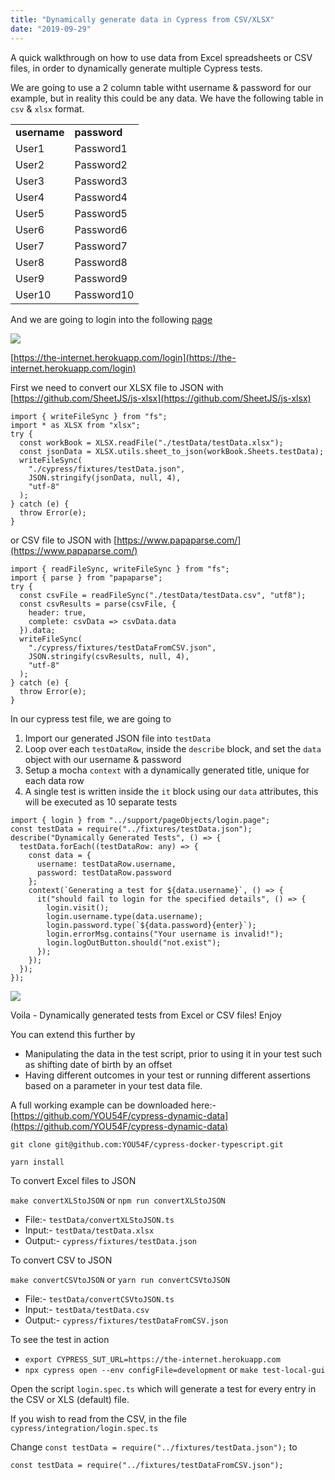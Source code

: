 ```yaml
---
title: "Dynamically generate data in Cypress from CSV/XLSX"
date: "2019-09-29"
---
```


A quick walkthrough on how to use data from Excel spreadsheets or CSV files, in order to dynamically generate multiple Cypress tests.

We are going to use a 2 column table witht username & password for our example, but in reality this could be any data. We have the following table in `csv` & `xlsx` format.

<table class=""><tbody><tr><td><strong>username</strong></td><td><strong>password</strong></td></tr><tr><td>User1</td><td>Password1</td></tr><tr><td>User2</td><td>Password2</td></tr><tr><td>User3</td><td>Password3</td></tr><tr><td>User4</td><td>Password4</td></tr><tr><td>User5</td><td>Password5</td></tr><tr><td>User6</td><td>Password6</td></tr><tr><td>User7</td><td>Password7</td></tr><tr><td>User8</td><td>Password8</td></tr><tr><td>User9</td><td>Password9</td></tr><tr><td>User10</td><td>Password10</td></tr></tbody></table>

And we are going to login into the following [page](https://the-internet.herokuapp.com/login)

![](https://you54f.files.wordpress.com/2019/09/screenshot-2019-09-30-at-00.11.34.png?w=1024)

[https://the-internet.herokuapp.com/login](https://the-internet.herokuapp.com/login)

First we need to convert our XLSX file to JSON with [https://github.com/SheetJS/js-xlsx](https://github.com/SheetJS/js-xlsx)

```
import { writeFileSync } from "fs";
import * as XLSX from "xlsx";
try {
  const workBook = XLSX.readFile("./testData/testData.xlsx");
  const jsonData = XLSX.utils.sheet_to_json(workBook.Sheets.testData);
  writeFileSync(
    "./cypress/fixtures/testData.json",
    JSON.stringify(jsonData, null, 4),
    "utf-8"
  );
} catch (e) {
  throw Error(e);
}
```

or CSV file to JSON with [https://www.papaparse.com/](https://www.papaparse.com/)

```
import { readFileSync, writeFileSync } from "fs";
import { parse } from "papaparse";
try {
  const csvFile = readFileSync("./testData/testData.csv", "utf8");
  const csvResults = parse(csvFile, {
    header: true,
    complete: csvData => csvData.data
  }).data;
  writeFileSync(
    "./cypress/fixtures/testDataFromCSV.json",
    JSON.stringify(csvResults, null, 4),
    "utf-8"
  );
} catch (e) {
  throw Error(e);
}
```

In our cypress test file, we are going to

1. Import our generated JSON file into `testData`
2. Loop over each `testDataRow`, inside the `describe` block, and set the `data` object with our username & password
3. Setup a mocha `context` with a dynamically generated title, unique for each data row
4. A single test is written inside the `it` block using our `data` attributes, this will be executed as 10 separate tests

```
import { login } from "../support/pageObjects/login.page";
const testData = require("../fixtures/testData.json");
describe("Dynamically Generated Tests", () => {
  testData.forEach((testDataRow: any) => {
    const data = {
      username: testDataRow.username,
      password: testDataRow.password
    };
    context(`Generating a test for ${data.username}`, () => {
      it("should fail to login for the specified details", () => {
        login.visit();
        login.username.type(data.username);
        login.password.type(`${data.password}{enter}`);
        login.errorMsg.contains("Your username is invalid!");
        login.logOutButton.should("not.exist");
      });
    });
  });
});
```

![](https://you54f.files.wordpress.com/2019/09/screenshot-2019-09-30-at-00.31.50.png?w=1024)

Voila - Dynamically generated tests from Excel or CSV files! Enjoy

You can extend this further by

- Manipulating the data in the test script, prior to using it in your test such as shifting date of birth by an offset
- Having different outcomes in your test or running different assertions based on a parameter in your test data file.

A full working example can be downloaded here:- [https://github.com/YOU54F/cypress-dynamic-data](https://github.com/YOU54F/cypress-dynamic-data)

`git clone git@github.com:YOU54F/cypress-docker-typescript.git`

`yarn install`

To convert Excel files to JSON

`make convertXLStoJSON` or `npm run convertXLStoJSON`

- File:- `testData/convertXLStoJSON.ts`
- Input:- `testData/testData.xlsx`
- Output:- `cypress/fixtures/testData.json`

To convert CSV to JSON

`make convertCSVtoJSON` or `yarn run convertCSVtoJSON`

- File:- `testData/convertCSVtoJSON.ts`
- Input:- `testData/testData.csv`
- Output:- `cypress/fixtures/testDataFromCSV.json`

To see the test in action

- `export CYPRESS_SUT_URL=https://the-internet.herokuapp.com`
- `npx cypress open --env configFile=development` or `make test-local-gui`

Open the script `login.spec.ts` which will generate a test for every entry in the CSV or XLS (default) file.

If you wish to read from the CSV, in the file `cypress/integration/login.spec.ts`

Change `const testData = require("../fixtures/testData.json");` to

`const testData = require("../fixtures/testDataFromCSV.json");`
